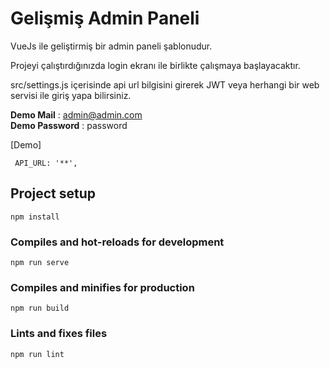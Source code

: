 # Gelişmiş Admin Paneli

VueJs ile geliştirmiş bir admin paneli şablonudur.<br />
  
Projeyi çalıştırdığınızda login ekranı ile birlikte çalışmaya başlayacaktır. <br />

src/settings.js içerisinde api url bilgisini girerek 
JWT veya herhangi bir web servisi ile giriş yapa bilirsiniz.

**Demo Mail** : admin@admin.com<br>
**Demo Password** : password 

[Demo]

````
 API_URL: '**',
````

## Project setup
```
npm install
```

### Compiles and hot-reloads for development
```
npm run serve
```

### Compiles and minifies for production
```
npm run build
```

### Lints and fixes files
```
npm run lint
```
